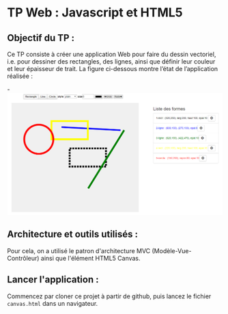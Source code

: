 # TP Web : Javascript et HTML5

## Objectif du TP :
Ce TP consiste à créer une application Web pour faire du dessin vectoriel, i.e. pour dessiner des rectangles, des lignes, ainsi que définir leur couleur et leur épaisseur de trait. La figure ci-dessous montre l’état de l’application réalisée :

-![](/dessin.PNG)

## Architecture et outils utilisés :
Pour cela, on a utilisé le patron d'architecture MVC (Modèle-Vue-Contrôleur) ainsi que l'élément HTML5 Canvas.

## Lancer l'application :
Commencez par cloner ce projet à partir de github, puis lancez le fichier ```canvas.html``` dans un navigateur.
